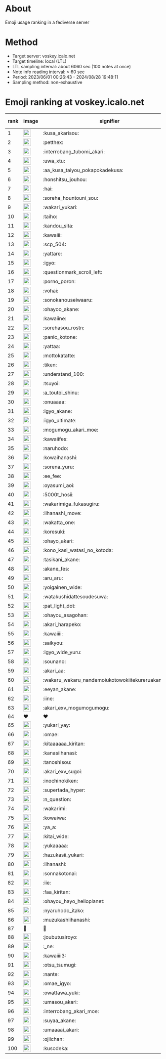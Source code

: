 # About
Emoji usage ranking in a fediverse server

# Method
- Target server: voskey.icalo.net
- Target timeline: local (LTL)
- LTL sampling interval: about 6060 sec (100 notes at once)
- Note info reading interval: > 60 sec
- Period: 2023/06/01 00:26:43 - 2024/08/28 19:48:11 
- Sampling method: non-exhaustive

# Emoji ranking at voskey.icalo.net

|rank|image|signifier|type|frequency score|
|----|----|----|----|----|
|1|<img height="24" src="https://voskey.icalo.net/emoji/kusa_akarisou.webp">|:kusa_akarisou:|custom|30933|
|2|<img height="24" src="https://voskey.icalo.net/emoji/petthex.webp">|:petthex:|custom|22731|
|3|<img height="24" src="https://voskey.icalo.net/emoji/interrobang_tubomi_akari.webp">|:interrobang_tubomi_akari:|custom|12289|
|4|<img height="24" src="https://voskey.icalo.net/emoji/uwa_xtu.webp">|:uwa_xtu:|custom|12083|
|5|<img height="24" src="https://voskey.icalo.net/emoji/aa_kusa_taiyou_pokapokadekusa.webp">|:aa_kusa_taiyou_pokapokadekusa:|custom|9389|
|6|<img height="24" src="https://voskey.icalo.net/emoji/honshitsu_jouhou.webp">|:honshitsu_jouhou:|custom|9275|
|7|<img height="24" src="https://voskey.icalo.net/emoji/hai.webp">|:hai:|custom|8033|
|8|<img height="24" src="https://voskey.icalo.net/emoji/soreha_hountouni_sou.webp">|:soreha_hountouni_sou:|custom|7120|
|9|<img height="24" src="https://voskey.icalo.net/emoji/wakari_yukari.webp">|:wakari_yukari:|custom|6854|
|10|<img height="24" src="https://voskey.icalo.net/emoji/taiho.webp">|:taiho:|custom|6722|
|11|<img height="24" src="https://voskey.icalo.net/emoji/kandou_sita.webp">|:kandou_sita:|custom|6175|
|12|<img height="24" src="https://voskey.icalo.net/emoji/kawaiii.webp">|:kawaiii:|custom|6151|
|13|<img height="24" src="https://voskey.icalo.net/emoji/scp_504.webp">|:scp_504:|custom|5791|
|14|<img height="24" src="https://voskey.icalo.net/emoji/yattare.webp">|:yattare:|custom|4544|
|15|<img height="24" src="https://voskey.icalo.net/emoji/igyo.webp">|:igyo:|custom|4530|
|16|<img height="24" src="https://voskey.icalo.net/emoji/questionmark_scroll_left.webp">|:questionmark_scroll_left:|custom|4523|
|17|<img height="24" src="https://voskey.icalo.net/emoji/porno_poron.webp">|:porno_poron:|custom|4407|
|18|<img height="24" src="https://voskey.icalo.net/emoji/vohai.webp">|:vohai:|custom|4203|
|19|<img height="24" src="https://voskey.icalo.net/emoji/sonokanouseiwaaru.webp">|:sonokanouseiwaaru:|custom|4176|
|20|<img height="24" src="https://voskey.icalo.net/emoji/ohayoo_akane.webp">|:ohayoo_akane:|custom|4156|
|21|<img height="24" src="https://voskey.icalo.net/emoji/kawaiine.webp">|:kawaiine:|custom|4089|
|22|<img height="24" src="https://voskey.icalo.net/emoji/sorehasou_rostn.webp">|:sorehasou_rostn:|custom|4036|
|23|<img height="24" src="https://voskey.icalo.net/emoji/panic_kotone.webp">|:panic_kotone:|custom|4019|
|24|<img height="24" src="https://voskey.icalo.net/emoji/yattaa.webp">|:yattaa:|custom|3716|
|25|<img height="24" src="https://voskey.icalo.net/emoji/mottokatatte.webp">|:mottokatatte:|custom|3705|
|26|<img height="24" src="https://voskey.icalo.net/emoji/tiken.webp">|:tiken:|custom|3629|
|27|<img height="24" src="https://voskey.icalo.net/emoji/understand_100.webp">|:understand_100:|custom|3589|
|28|<img height="24" src="https://voskey.icalo.net/emoji/tsuyoi.webp">|:tsuyoi:|custom|3367|
|29|<img height="24" src="https://voskey.icalo.net/emoji/a_toutoi_shinu.webp">|:a_toutoi_shinu:|custom|3342|
|30|<img height="24" src="https://voskey.icalo.net/emoji/onuaaaa.webp">|:onuaaaa:|custom|3085|
|31|<img height="24" src="https://voskey.icalo.net/emoji/igyo_akane.webp">|:igyo_akane:|custom|2998|
|32|<img height="24" src="https://voskey.icalo.net/emoji/igyo_ultimate.webp">|:igyo_ultimate:|custom|2907|
|33|<img height="24" src="https://voskey.icalo.net/emoji/mogumogu_akari_moe.webp">|:mogumogu_akari_moe:|custom|2857|
|34|<img height="24" src="https://voskey.icalo.net/emoji/kawaiifes.webp">|:kawaiifes:|custom|2856|
|35|<img height="24" src="https://voskey.icalo.net/emoji/naruhodo.webp">|:naruhodo:|custom|2820|
|36|<img height="24" src="https://voskey.icalo.net/emoji/kowaihanashi.webp">|:kowaihanashi:|custom|2724|
|37|<img height="24" src="https://voskey.icalo.net/emoji/sorena_yuru.webp">|:sorena_yuru:|custom|2622|
|38|<img height="24" src="https://voskey.icalo.net/emoji/ee_fee.webp">|:ee_fee:|custom|2609|
|39|<img height="24" src="https://voskey.icalo.net/emoji/oyasumi_aoi.webp">|:oyasumi_aoi:|custom|2601|
|40|<img height="24" src="https://voskey.icalo.net/emoji/5000t_hosii.webp">|:5000t_hosii:|custom|2510|
|41|<img height="24" src="https://voskey.icalo.net/emoji/wakarimiga_fukasugiru.webp">|:wakarimiga_fukasugiru:|custom|2433|
|42|<img height="24" src="https://voskey.icalo.net/emoji/iihanashi_move.webp">|:iihanashi_move:|custom|2411|
|43|<img height="24" src="https://voskey.icalo.net/emoji/wakatta_one.webp">|:wakatta_one:|custom|2251|
|44|<img height="24" src="https://voskey.icalo.net/emoji/koresuki.webp">|:koresuki:|custom|2233|
|45|<img height="24" src="https://voskey.icalo.net/emoji/ohayo_akari.webp">|:ohayo_akari:|custom|2228|
|46|<img height="24" src="https://voskey.icalo.net/emoji/kono_kasi_watasi_no_kotoda.webp">|:kono_kasi_watasi_no_kotoda:|custom|2217|
|47|<img height="24" src="https://voskey.icalo.net/emoji/tasikani_akane.webp">|:tasikani_akane:|custom|2213|
|48|<img height="24" src="https://voskey.icalo.net/emoji/akane_fes.webp">|:akane_fes:|custom|2199|
|49|<img height="24" src="https://voskey.icalo.net/emoji/aru_aru.webp">|:aru_aru:|custom|2167|
|50|<img height="24" src="https://voskey.icalo.net/emoji/yoigainen_wide.webp">|:yoigainen_wide:|custom|2162|
|51|<img height="24" src="https://voskey.icalo.net/emoji/watakushidattesoudesuwa.webp">|:watakushidattesoudesuwa:|custom|2115|
|52|<img height="24" src="https://voskey.icalo.net/emoji/pat_light_dot.webp">|:pat_light_dot:|custom|2107|
|53|<img height="24" src="https://voskey.icalo.net/emoji/ohayou_asagohan.webp">|:ohayou_asagohan:|custom|2087|
|54|<img height="24" src="https://voskey.icalo.net/emoji/akari_harapeko.webp">|:akari_harapeko:|custom|2035|
|55|<img height="24" src="https://voskey.icalo.net/emoji/kawaiiii.webp">|:kawaiiii:|custom|2034|
|56|<img height="24" src="https://voskey.icalo.net/emoji/saikyou.webp">|:saikyou:|custom|1973|
|57|<img height="24" src="https://voskey.icalo.net/emoji/igyo_wide_yuru.webp">|:igyo_wide_yuru:|custom|1968|
|58|<img height="24" src="https://voskey.icalo.net/emoji/sounano.webp">|:sounano:|custom|1953|
|59|<img height="24" src="https://voskey.icalo.net/emoji/akari_aa.webp">|:akari_aa:|custom|1920|
|60|<img height="24" src="https://voskey.icalo.net/emoji/wakaru_wakaru_nandemoiukotowokiitekureruakanetyan.webp">|:wakaru_wakaru_nandemoiukotowokiitekureruakanetyan:|custom|1904|
|61|<img height="24" src="https://voskey.icalo.net/emoji/eeyan_akane.webp">|:eeyan_akane:|custom|1861|
|62|<img height="24" src="https://voskey.icalo.net/emoji/iine.webp">|:iine:|custom|1827|
|63|<img height="24" src="https://voskey.icalo.net/emoji/akari_exv_mogumogumogu.webp">|:akari_exv_mogumogumogu:|custom|1802|
|64|❤|❤|unicode|1750|
|65|<img height="24" src="https://voskey.icalo.net/emoji/yukari_yay.webp">|:yukari_yay:|custom|1722|
|66|<img height="24" src="https://voskey.icalo.net/emoji/omae.webp">|:omae:|custom|1710|
|67|<img height="24" src="https://voskey.icalo.net/emoji/kitaaaaaa_kiritan.webp">|:kitaaaaaa_kiritan:|custom|1691|
|68|<img height="24" src="https://voskey.icalo.net/emoji/kanasiihanasi.webp">|:kanasiihanasi:|custom|1663|
|69|<img height="24" src="https://voskey.icalo.net/emoji/tanoshisou.webp">|:tanoshisou:|custom|1648|
|70|<img height="24" src="https://voskey.icalo.net/emoji/akari_exv_sugoi.webp">|:akari_exv_sugoi:|custom|1633|
|71|<img height="24" src="https://voskey.icalo.net/emoji/inochinokiken.webp">|:inochinokiken:|custom|1630|
|72|<img height="24" src="https://voskey.icalo.net/emoji/supertada_hyper.webp">|:supertada_hyper:|custom|1616|
|73|<img height="24" src="https://voskey.icalo.net/emoji/n_question.webp">|:n_question:|custom|1599|
|74|<img height="24" src="https://voskey.icalo.net/emoji/wakarimi.webp">|:wakarimi:|custom|1596|
|75|<img height="24" src="https://voskey.icalo.net/emoji/kowaiwa.webp">|:kowaiwa:|custom|1552|
|76|<img height="24" src="https://voskey.icalo.net/emoji/ya_a.webp">|:ya_a:|custom|1528|
|77|<img height="24" src="https://voskey.icalo.net/emoji/kitai_wide.webp">|:kitai_wide:|custom|1516|
|78|<img height="24" src="https://voskey.icalo.net/emoji/yukaaaaa.webp">|:yukaaaaa:|custom|1515|
|79|<img height="24" src="https://voskey.icalo.net/emoji/hazukasii_yukari.webp">|:hazukasii_yukari:|custom|1483|
|80|<img height="24" src="https://voskey.icalo.net/emoji/iihanashi.webp">|:iihanashi:|custom|1437|
|81|<img height="24" src="https://voskey.icalo.net/emoji/sonnakotonai.webp">|:sonnakotonai:|custom|1396|
|82|<img height="24" src="https://voskey.icalo.net/emoji/iie.webp">|:iie:|custom|1387|
|83|<img height="24" src="https://voskey.icalo.net/emoji/faa_kiritan.webp">|:faa_kiritan:|custom|1372|
|84|<img height="24" src="https://voskey.icalo.net/emoji/ohayou_hayo_helloplanet.webp">|:ohayou_hayo_helloplanet:|custom|1362|
|85|<img height="24" src="https://voskey.icalo.net/emoji/nyaruhodo_itako.webp">|:nyaruhodo_itako:|custom|1361|
|86|<img height="24" src="https://voskey.icalo.net/emoji/muzukashiihanashi.webp">|:muzukashiihanashi:|custom|1352|
|87|🤔|🤔|unicode|1341|
|88|<img height="24" src="https://voskey.icalo.net/emoji/joubutusiroyo.webp">|:joubutusiroyo:|custom|1325|
|89|<img height="24" src="https://voskey.icalo.net/emoji/_ne.webp">|:_ne:|custom|1320|
|90|<img height="24" src="https://voskey.icalo.net/emoji/kawaiiii3.webp">|:kawaiiii3:|custom|1304|
|91|<img height="24" src="https://voskey.icalo.net/emoji/otsu_tsumugi.webp">|:otsu_tsumugi:|custom|1278|
|92|<img height="24" src="https://voskey.icalo.net/emoji/nante.webp">|:nante:|custom|1267|
|93|<img height="24" src="https://voskey.icalo.net/emoji/omae_igyo.webp">|:omae_igyo:|custom|1257|
|94|<img height="24" src="https://voskey.icalo.net/emoji/owattawa_yuki.webp">|:owattawa_yuki:|custom|1240|
|95|<img height="24" src="https://voskey.icalo.net/emoji/umasou_akari.webp">|:umasou_akari:|custom|1211|
|96|<img height="24" src="https://voskey.icalo.net/emoji/interrobang_akari_moe.webp">|:interrobang_akari_moe:|custom|1197|
|97|<img height="24" src="https://voskey.icalo.net/emoji/suyaa_akane.webp">|:suyaa_akane:|custom|1185|
|98|<img height="24" src="https://voskey.icalo.net/emoji/umaaaai_akari.webp">|:umaaaai_akari:|custom|1183|
|99|<img height="24" src="https://voskey.icalo.net/emoji/ojiichan.webp">|:ojiichan:|custom|1182|
|100|<img height="24" src="https://voskey.icalo.net/emoji/kusodeka.webp">|:kusodeka:|custom|1181|
